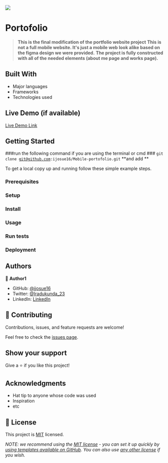 ![](https://img.shields.io/badge/Microverse-blueviolet)

# Portofolio

> **This is the final modification of the portfolio website project**
**This is not a  full mobile website. It's just a mobile web look alike based on the figma design we were provided.**
**The project is fully constructed with all of the needed elements (about me page and works page).**


## Built With

- Major languages
- Frameworks
- Technologies used

## Live Demo (if available)

[Live Demo Link](https://livedemo.com)


## Getting Started

###run the following command if you are using the terminal or cmd ###
<code>git clone git@github.com:ijosue16/Mobile-portofolio.git</code>
**and add **


To get a local copy up and running follow these simple example steps.

### Prerequisites

### Setup

### Install

### Usage

### Run tests

### Deployment



## Authors

👤 **Author1**

- GitHub: [@ijosue16](https://github.com/ijosue16)
- Twitter: [@Iradukunda_23](https://twitter.com/Iradukunda_23)
- LinkedIn: [LinkedIn](https://linkedin.com/in/linkedinhandle)



## 🤝 Contributing

Contributions, issues, and feature requests are welcome!

Feel free to check the [issues page](../../issues/).

## Show your support

Give a ⭐️ if you like this project!

## Acknowledgments

- Hat tip to anyone whose code was used
- Inspiration
- etc

## 📝 License

This project is [MIT](./MIT.md) licensed.

_NOTE: we recommend using the [MIT license](https://choosealicense.com/licenses/mit/) - you can set it up quickly by [using templates available on GitHub](https://docs.github.com/en/communities/setting-up-your-project-for-healthy-contributions/adding-a-license-to-a-repository). You can also use [any other license](https://choosealicense.com/licenses/) if you wish._